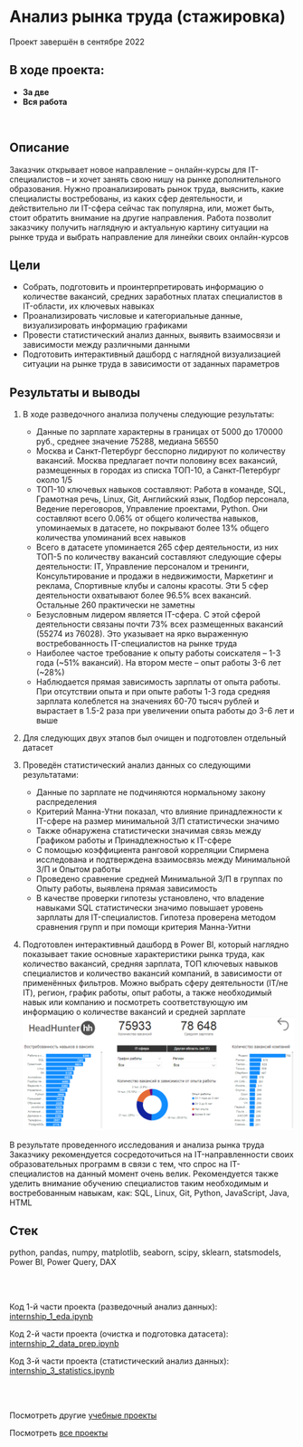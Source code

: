# Анализ рынка труда (стажировка)
Проект завершён в сентябре 2022

## В ходе проекта:
- **За две**
- **Вся работа**

<br>

## Описание
Заказчик открывает новое направление – онлайн-курсы для IT-специалистов – и хочет занять свою нишу на рынке дополнительного образования. Нужно проанализировать рынок труда, выяснить, какие специалисты востребованы, из каких сфер деятельности, и действительно ли IT-сфера сейчас так популярна, или, может быть, стоит обратить внимание на другие направления. Работа позволит заказчику получить наглядную и актуальную картину ситуации на рынке труда и выбрать направление для линейки своих онлайн-курсов

## Цели
- Собрать, подготовить и проинтерпретировать информацию о количестве вакансий, средних заработных платах специалистов в IT-области, их ключевых навыках
- Проанализировать числовые и категориальные данные, визуализировать информацию графиками
- Провести статистический анализ данных, выявить взаимосвязи и зависимости между различными данными
- Подготовить интерактивный дашборд с наглядной визуализацией ситуации на рынке труда в зависимости от заданных параметров

## Результаты и выводы
1. В ходе разведочного анализа получены следующие результаты:
    - Данные по зарплате характерны в границах от 5000 до 170000 руб., среднее значение 75288, медиана 56550
    - Москва и Санкт-Петербург бесспорно лидируют по количеству вакансий. Москва предлагает почти половину всех вакансий, размещенных в городах из списка ТОП-10, а Санкт-Петербург около 1/5
    - ТОП-10 ключевых навыков составляют: Работа в команде, SQL, Грамотная речь, Linux, Git, Английский язык, Подбор персонала, Ведение переговоров, Управление проектами, Python. Они составляют всего 0.06% от общего количества навыков, упоминаемых в датасете, но покрывают более 13% общего количества упоминаний всех навыков
    - Всего в датасете упоминается 265 сфер деятельности, из них ТОП-5 по количеству вакансий составляют следующие сферы деятельности: IT, Управление персоналом и тренинги, Консультирование и продажи в недвижимости, Маркетинг и реклама, Спортивные клубы и салоны красоты. Эти 5 сфер деятельности охватывают более 96.5% всех вакансий. Остальные 260 практически не заметны
    - Безусловным лидером является IT-сфера. С этой сферой деятельности связаны почти 73% всех размещенных вакансий (55274 из 76028). Это указывает на ярко выраженную востребованность IT-специалистов на рынке труда
    - Наиболее частое требование к опыту работы соискателя – 1-3 года (~51% вакансий). На втором месте – опыт работы 3-6 лет (~28%)
    - Наблюдается прямая зависимость зарплаты от опыта работы. При отсутствии опыта и при опыте работы 1-3 года средняя зарплата колеблется на значениях 60-70 тысяч рублей и вырастает в 1.5-2 раза при увеличении опыта работы до 3-6 лет и выше

2. Для следующих двух этапов был очищен и подготовлен отдельный датасет

3. Проведён статистический анализ данных со следующими результатами:
    - Данные по зарплате не подчиняются нормальному закону распределения
    - Критерий Манна-Утни показал, что влияние принадлежности к IT-сфере на размер минимальной З/П статистически значимо
    - Также обнаружена статистически значимая связь между Графиком работы и Принадлежностью к IT-сфере
    - С помощью коэффициента ранговой корреляции Спирмена исследована и подтверждена взаимосвязь между Минимальной З/П и Опытом работы
    - Проведено сравнение средней Минимальной З/П в группах по Опыту работы, выявлена прямая зависимость
    - В качестве проверки гипотезы установлено, что владение навыками SQL статистически значимо повышает уровень зарплаты для IT-специалистов. Гипотеза проверена методом сравнения групп и при помощи критерия Манна-Уитни

4. Подготовлен интерактивный дашборд в Power BI, который наглядно показывает такие основные характеристики рынка труда, как количество вакансий, средняя зарплата, ТОП ключевых навыков специалистов и количество вакансий компаний, в зависимости от применённых фильтров. Можно выбрать сферу деятельности (IT/не IT), регион, график работы, опыт работы, а также необходимый навык или компанию и посмотреть соответствующую им информацию о количестве вакансий и средней зарплате ![image](https://github.com/petrochenkovp/educational_projects/blob/main/da01_job_market/dashboard.png)

В результате проведенного исследования и анализа рынка труда Заказчику рекомендуется сосредоточиться на IT-направленности своих образовательных программ в связи с тем, что спрос на IT-специалистов на данный момент очень велик. Рекомендуется также уделить внимание обучению специалистов таким необходимым и востребованным навыкам, как: SQL, Linux, Git, Python, JavaScript, Java, HTML

## Стек
python, pandas, numpy, matplotlib, seaborn, scipy, sklearn, statsmodels, Power BI, Power Query, DAX

<br><br>

Код 1-й части проекта (разведочный анализ данных): [internship_1_eda.ipynb](https://github.com/petrochenkovp/educational_projects/blob/main/da01_job_market/internship_1_eda.ipynb)

Код 2-й части проекта (очистка и подготовка датасета): [internship_2_data_prep.ipynb](https://github.com/petrochenkovp/educational_projects/blob/main/da01_job_market/internship_2_data_prep.ipynb)

Код 3-й части проекта (статистический анализ данных): [internship_3_statistics.ipynb](https://github.com/petrochenkovp/educational_projects/blob/main/da01_job_market/internship_3_statistics.ipynb)

<br><br>

Посмотреть другие [учебные проекты](https://github.com/petrochenkovp/educational_projects)

Посмотреть [все проекты](https://github.com/petrochenkovp/portfolio)

<br><br>
